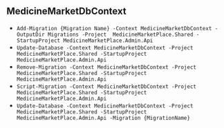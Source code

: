 ## MedicineMarketDbContext
- `Add-Migration {Migration Name} -Context MedicineMarketDbContext -OutputDir Migrations -Project  MedicineMarketPlace.Shared -StartupProject MedicineMarketPlace.Admin.Api`
- `Update-Database -Context MedicineMarketDbContext -Project MedicineMarketPlace.Shared -StartupProject MedicineMarketPlace.Admin.Api`
- `Remove-Migration -Context MedicineMarketDbContext -Project MedicineMarketPlace.Shared -StartupProject MedicineMarketPlace.Admin.Api`
- `Script-Migration -Context MedicineMarketDbContext -Project MedicineMarketPlace.Shared -StartupProject MedicineMarketPlace.Admin.Api`
- `Update-Database -Context MedicineMarketDbContext -Project MedicineMarketPlace.Shared -StartupProject MedicineMarketPlace.Admin.Api -Migration {MigrationName}`